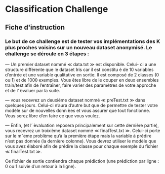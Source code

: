 # Classification Challenge

## Fiche d'instruction

### Le but de ce challenge est de tester vos implémentations des K plus proches voisins sur un nouveau dataset anonymisé. Le challenge se déroule en 3 étapes :
— Un premier dataset nommé ≪ data.txt ≫ est disponible. Celui- ci a une structure différente que le dataset Iris car il est constitu é de 10 variables d’entrée et une variable qualitative en sortie. Il est composé de 2 classes (0 ou 1) et de 1000 exemples. Vous êtes libre de le couper en deux ensembles train/test afin de l’entraîner, faire varier des paramètres de votre approche et de l’ ́evaluer par la suite.

— vous recevrez un deuxième dataset nommé ≪ preTest.txt ≫ dans quelques jours. Celui-ci n’aura d’autre but que de permettre de tester votre modèle sur de nouvelles donn ́ees et vous assurer que tout fonctionne. Vous serez libre d’en faire ce que vous voulez.

— Enfin, (et l’ ́evaluation reposera principalement sur cette dernière partie), vous recevrez un troixième dataset nommé ≪ finalTest.txt ≫. Celui-ci porte sur le mˆeme problème qu’à la première  étape mais la variable à prédire n’est pas donnée (la dernière colonne). Vous devrez utiliser le modèle que vous avez élaboré afin de prédire la classe pour chaque exemple du fichier ≪ finalTest.txt ≫.

Ce fichier de sortie contiendra chaque prédiction (une prédiction par ligne : 0 ou 1 suivie d’un retour à la ligne).

